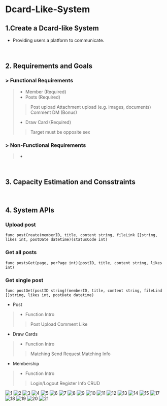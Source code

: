 # Dcard-Like-System

## 1.Create a Dcard-like System
* Providing users a platform to communicate.

<br>

## 2. Requirements and Goals
### > Functional Requirements
> * Member (Required)
> * Posts (Required)
>> Post upload
>> Attachment upload (e.g. images, documents)
>> Comment
>> DM (Bonus)
> * Draw Card (Required)
>> Target must be opposite sex
### > Non-Functional Requirements
> * 

<br>

## 3. Capacity Estimation and Consstraints

<br>

## 4. System APIs
### Upload post
    func postCreate(memberID, title, content string, fileLink []string, likes int, postDate datetime)(statusCode int)
### Get all posts
    func postsGet(page, perPage int)(postID, title, content string, likes int)
### Get single post
    func postGet(postID string)(memberID, title, content string, fileLind []string, likes int, postDate datetime)
* Post
> * Function Intro
>> Post Upload
>> Comment
>> Like
* Draw Cards
> * Function Intro
>> Matching
>> Send Request
>> Matching Info
* Membership
> * Function Intro
>> Login/Logout
>> Register
>> Info CRUD
  
  

![1](https://user-images.githubusercontent.com/71340325/174738452-cc0a5f58-f65d-4f6e-9938-f07e0988e938.jpg)
![2](https://user-images.githubusercontent.com/71340325/174738529-0fc1498e-5c83-40dc-af65-210898618c53.jpg)
![3](https://user-images.githubusercontent.com/71340325/174738539-35ebfc7f-51ce-4f54-afe0-74c97e44ef9f.jpg)
![4](https://user-images.githubusercontent.com/71340325/174738558-b8e2132a-0ef8-4b00-9fc4-b8c1aebafc55.jpg)
![5](https://user-images.githubusercontent.com/71340325/174738571-3f23bc12-baee-4da5-8f80-97546ce45c4b.jpg)
![6](https://user-images.githubusercontent.com/71340325/174738578-95d0a678-064e-4cf4-9179-85bae4241a01.jpg)
![7](https://user-images.githubusercontent.com/71340325/174738699-2236cff5-e302-4b41-8b7b-34853d628422.jpg)
![8](https://user-images.githubusercontent.com/71340325/174738716-80b8fb1c-d53f-4be4-b2ec-af5589d7974c.jpg)
![9](https://user-images.githubusercontent.com/71340325/174738730-7e788e47-519b-4613-8480-e2698836bb1e.jpg)
![10](https://user-images.githubusercontent.com/71340325/174738736-c1eb82ef-ea1f-44c2-a3ff-f45603533a8d.jpg)
![11](https://user-images.githubusercontent.com/71340325/174738753-d8a7dfab-456b-4c7f-8634-51dfb866a6b2.jpg)
![12](https://user-images.githubusercontent.com/71340325/174738759-19fecd4e-8025-4b38-b27e-5887d370bb72.jpg)
![13](https://user-images.githubusercontent.com/71340325/174738775-8627678e-33e1-487e-b03b-411a5f62edb5.jpg)
![14](https://user-images.githubusercontent.com/71340325/174739242-610bc1b5-0b92-449b-931a-8562d70abfc0.jpg)
![15](https://user-images.githubusercontent.com/71340325/174739253-57db34f0-7e0d-4b5d-ac97-4d49d7d4da01.jpg)
![17](https://user-images.githubusercontent.com/71340325/174739283-f623734b-033c-49ec-8074-eea22a3d3182.jpg)
![18](https://user-images.githubusercontent.com/71340325/174739296-e53a9a59-ff94-410e-94f0-a36580a64b19.jpg)
![19](https://user-images.githubusercontent.com/71340325/174739325-afe9a152-5156-4097-9be8-5a332980070b.jpg)
![20](https://user-images.githubusercontent.com/71340325/174739338-fe1cf083-a75b-4938-a0b9-75caf6ba6f62.jpg)
![21](https://user-images.githubusercontent.com/71340325/174739351-f2bd24f8-38dd-4310-9295-aee2ab8a7b8a.jpg)
<br>


